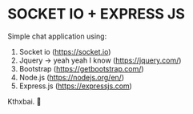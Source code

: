 # SOCKET IO + EXPRESS JS

Simple chat application using: 
1. Socket io (https://socket.io)
2. Jquery -> yeah yeah I know (https://jquery.com/)
3. Bootstrap (https://getbootstrap.com/)
4. Node.js (https://nodejs.org/en/)
5. Express.js (https://expressjs.com)

Kthxbai. 👋
